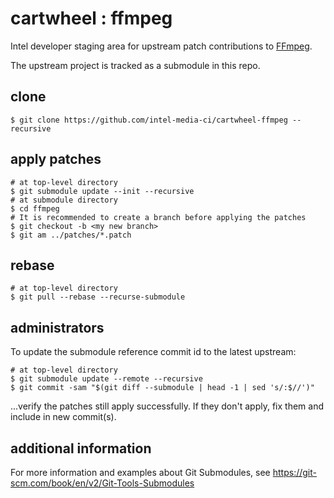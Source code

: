 # cartwheel : ffmpeg

Intel developer staging area for upstream patch contributions to [FFmpeg](https://github.com/ffmpeg/ffmpeg).

The upstream project is tracked as a submodule in this repo.

## clone
```shell
$ git clone https://github.com/intel-media-ci/cartwheel-ffmpeg --recursive
```

## apply patches
```shell
# at top-level directory
$ git submodule update --init --recursive
# at submodule directory
$ cd ffmpeg
# It is recommended to create a branch before applying the patches
$ git checkout -b <my new branch>
$ git am ../patches/*.patch
```

## rebase
```shell
# at top-level directory
$ git pull --rebase --recurse-submodule
```

## administrators

To update the submodule reference commit id to the latest upstream:

```shell
# at top-level directory
$ git submodule update --remote --recursive
$ git commit -sam "$(git diff --submodule | head -1 | sed 's/:$//')"
```

...verify the patches still apply successfully.  If they don't apply, fix them and include in new commit(s).

## additional information

For more information and examples about Git Submodules, see https://git-scm.com/book/en/v2/Git-Tools-Submodules
